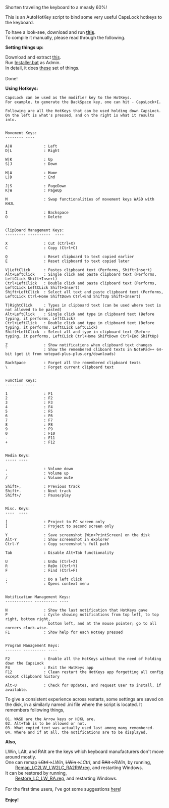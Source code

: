 Shorten traveling the keyboard to a measly 60%!

This is an AutoHotKey script to bind some very useful CapsLock hotkeys to the keyboard.

To have a look-see, download and run **[this](https://github.com/adandecha/HostedFilesPublic/raw/master/HotKeys.exe)**.
<br/>
To compile it manually, please read through the following.

**Setting things up:**

Download and extract [this](https://github.com/adandecha/HotKeys/archive/map2.zip).
<br/>
Run [Installer.bat](Installer.bat) as Admin.
<br/>
In detail, it does [these](Steps.txt) set of things.
<br/>
<br/>
Done!

**Using Hotkeys:**

```
CapsLock can be used as the modifier key to the HotKeys.
For example, to generate the BackSpace key, one can hit - CapsLock+I.

Following are all the HotKeys that can be used holding down CapsLock.
On the left is what's pressed, and on the right is what it results into.


Movement Keys:
-------- ----

A|H              : Left
D|L              : Right

W|K              : Up
S|J              : Down

H|A              : Home
L|D              : End

J|S              : PageDown
K|W              : PageUp

M                : Swap functionalities of movement keys WASD with KHJL

I                : Backspace
O                : Delete


ClipBoard Management Keys:
--------- ----------  ----

X                : Cut (Ctrl+X)
C                : Copy (Ctrl+C)

Q                : Reset clipboard to text copied earlier
E                : Reset clipboard to text copied later

V|LeftClick      : Pastes clipboard text (Performs, Shift+Insert)
Alt+LeftClick    : Single click and paste clipboard text (Performs, LeftCLick Shift+Insert)
Ctrl+LeftClick   : Double click and paste clipboard text (Performs, LeftCLick LeftCLick Shift+Insert)
Shift+LeftClick  : Select all text and paste clipboard text (Performs, LeftCLick Ctrl+Home ShiftDown Ctrl+End ShiftUp Shift+Insert)

T|RightClick     : Types in clipboard text (can be used where text is not allowed to be pasted)
Alt+LeftClick    : Single click and type in clipboard text (Before typing, it performs, LeftCLick)
Ctrl+LeftClick   : Double click and type in clipboard text (Before typing, it performs, LeftCLick LeftCLick)
Shift+LeftClick  : Select all and type in clipboard text (Before typing, it performs, LeftCLick Ctrl+Home ShiftDown Ctrl+End ShiftUp)

Z                : Show notifications when clipboard text changes
`                : Show the remembered cliboard texts in NotePad++ 64-bit (get it from notepad-plus-plus.org/downloads)

BackSpace        : Forget all the remembered clipboard texts
\                : Forget current clipboard text


Function Keys:
-------- ----

1                : F1
2                : F2
3                : F3
4                : F4
5                : F5
6                : F6
7                : F7
8                : F8
9                : F9
0                : F10
-                : F11
+                : F12


Media Keys:
----- ----

,                : Volume down
.                : Volume up
/                : Volume mute

Shift+,          : Previous track
Shift+.          : Next track
Shift+/          : Pause/play


Misc. Keys:
----  ----

[                : Project to PC screen only
]                : Project to second screen only

Y                : Save screenshot (Win+PrintScreen) on the disk
Alt-Y            : Show screenshot in explorer
Ctrl-Y           : Copy screenshot's full path

Tab              : Disable Alt+Tab functionality

U                : UnDo (Ctrl+Z)
R                : ReDo (Ctrl+Y)
F                : Find (Ctrl+F)

;                : Do a left click
'                : Opens context menu


Notification Management Keys:
------------ ---------- ----

N                : Show the last notification that HotKeys gave
P                : Cycle showing notifications from top left, to top right, bottom right,
                   bottom left, and at the mouse pointer; go to all corners clock-wise.
F1               : Show help for each HotKey pressed


Program Management Keys:
------- ---------- ----

F2               : Enable all the HotKeys without the need of holding down the CapsLock
F4               : Exit the HotKeys app
F12              : Clean restart the HotKeys app forgetting all config except clipboard history

Alt-U            : Check for Updates, and request User to install, if available.

```

To give a consistent experience across restarts, some settings are saved on the disk,
in a similarly named .ini file where the script is located.
It remembers following things,
```
01. WASD are the Arrow keys or HJKL are.
02. Alt+Tab is to be allowed or not.
03. What copied text was actually used last among many remembered.
04. Where and if at all, the notifications are to be displayed.
```

**Also,**

LWin, LAlt, and RAlt are the keys which keyboard manufacturers don't move around mostly.
<br/>
One can remap ~~LCtrl~~->_LWin_, ~~LWin~~->_LCtrl_, and ~~RAlt~~->_RWin_, by running,
<br/>
&nbsp;&nbsp;&nbsp;&nbsp;&nbsp;&nbsp;&nbsp;&nbsp;[Remap_LC2LW_LW2LC_RA2RW.reg](Remap_LC2LW_LW2LC_RA2RW.reg), and restarting Windows.
<br/>
It can be restored by running,
<br/>
&nbsp;&nbsp;&nbsp;&nbsp;&nbsp;&nbsp;&nbsp;&nbsp;[Restore_LC_LW_RA.reg](Restore_LC_LW_RA.reg), and restarting Windows.
<br/>
<br/>
For the first time users, I've got some suggestions [here](Suggestions.md)!
<br/>
<br/>
**Enjoy!**

